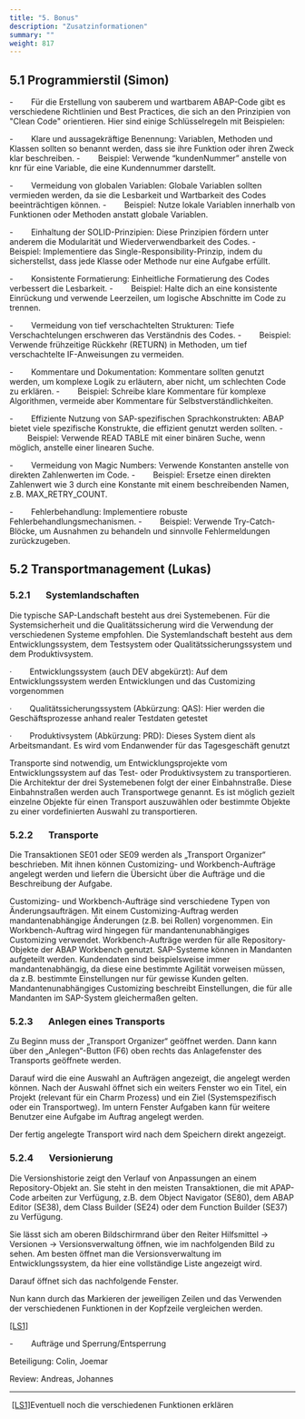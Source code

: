 ```yaml
---
title: "5. Bonus"
description: "Zusatzinformationen"
summary: ""
weight: 817
---
```


## 5.1 Programmierstil (Simon)

-        Für die Erstellung von sauberem und wartbarem ABAP-Code gibt es verschiedene Richtlinien und Best Practices, die sich an den Prinzipien von "Clean Code" orientieren. Hier sind einige Schlüsselregeln mit Beispielen:

-        Klare und aussagekräftige Benennung: Variablen, Methoden und Klassen sollten so benannt werden, dass sie ihre Funktion oder ihren Zweck klar beschreiben.
-        Beispiel: Verwende “kundenNummer” anstelle von knr für eine Variable, die eine Kundennummer darstellt.

-        Vermeidung von globalen Variablen: Globale Variablen sollten vermieden werden, da sie die Lesbarkeit und Wartbarkeit des Codes beeinträchtigen können.
-        Beispiel: Nutze lokale Variablen innerhalb von Funktionen oder Methoden anstatt globale Variablen.

-        Einhaltung der SOLID-Prinzipien: Diese Prinzipien fördern unter anderem die Modularität und Wiederverwendbarkeit des Codes.
-        Beispiel: Implementiere das Single-Responsibility-Prinzip, indem du sicherstellst, dass jede Klasse oder Methode nur eine Aufgabe erfüllt.

-        Konsistente Formatierung: Einheitliche Formatierung des Codes verbessert die Lesbarkeit.
-        Beispiel: Halte dich an eine konsistente Einrückung und verwende Leerzeilen, um logische Abschnitte im Code zu trennen.

-        Vermeidung von tief verschachtelten Strukturen: Tiefe Verschachtelungen erschweren das Verständnis des Codes.
-        Beispiel: Verwende frühzeitige Rückkehr (RETURN) in Methoden, um tief verschachtelte IF-Anweisungen zu vermeiden.

-        Kommentare und Dokumentation: Kommentare sollten genutzt werden, um komplexe Logik zu erläutern, aber nicht, um schlechten Code zu erklären.
-        Beispiel: Schreibe klare Kommentare für komplexe Algorithmen, vermeide aber Kommentare für Selbstverständlichkeiten.

-        Effiziente Nutzung von SAP-spezifischen Sprachkonstrukten: ABAP bietet viele spezifische Konstrukte, die effizient genutzt werden sollten.
-        Beispiel: Verwende READ TABLE mit einer binären Suche, wenn möglich, anstelle einer linearen Suche.

-        Vermeidung von Magic Numbers: Verwende Konstanten anstelle von direkten Zahlenwerten im Code.
-        Beispiel: Ersetze einen direkten Zahlenwert wie 3 durch eine Konstante mit einem beschreibenden Namen, z.B. MAX_RETRY_COUNT.

-        Fehlerbehandlung: Implementiere robuste Fehlerbehandlungsmechanismen.
-        Beispiel: Verwende Try-Catch-Blöcke, um Ausnahmen zu behandeln und sinnvolle Fehlermeldungen zurückzugeben.

## 5.2 Transportmanagement (Lukas)

### 5.2.1       Systemlandschaften

Die typische SAP-Landschaft besteht aus drei Systemebenen. Für die Systemsicherheit und die Qualitätssicherung wird die Verwendung der verschiedenen Systeme empfohlen. Die Systemlandschaft besteht aus dem Entwicklungssystem, dem Testsystem oder Qualitätssicherungssystem und dem Produktivsystem.

·        Entwicklungssystem (auch DEV abgekürzt): Auf dem Entwicklungssystem werden Entwicklungen und das Customizing vorgenommen

·        Qualitätssicherungssystem (Abkürzung: QAS): Hier werden die Geschäftsprozesse anhand realer Testdaten getestet

·        Produktivsystem (Abkürzung: PRD): Dieses System dient als Arbeitsmandant. Es wird vom Endanwender für das Tagesgeschäft genutzt

Transporte sind notwendig, um Entwicklungsprojekte vom Entwicklungssystem auf das Test- oder Produktivsystem zu transportieren. Die Architektur der drei Systemebenen folgt der einer Einbahnstraße. Diese Einbahnstraßen werden auch Transportwege genannt. Es ist möglich gezielt einzelne Objekte für einen Transport auszuwählen oder bestimmte Objekte zu einer vordefinierten Auswahl zu transportieren.

### 5.2.2       Transporte

Die Transaktionen SE01 oder SE09 werden als „Transport Organizer“ beschrieben. Mit ihnen können Customizing- und Workbench-Aufträge angelegt werden und liefern die Übersicht über die Aufträge und die Beschreibung der Aufgabe.

Customizing- und Workbench-Aufträge sind verschiedene Typen von Änderungsaufträgen. Mit einem Customizing-Auftrag werden mandantenabhängige Änderungen (z.B. bei Rollen) vorgenommen. Ein Workbench-Auftrag wird hingegen für mandantenunabhängiges Customizing verwendet. Workbench-Aufträge werden für alle Repository-Objekte der ABAP Workbench genutzt. SAP-Systeme können in Mandanten aufgeteilt werden. Kundendaten sind beispielsweise immer mandantenabhängig, da diese eine bestimmte Agilität vorweisen müssen, da z.B. bestimmte Einstellungen nur für gewisse Kunden gelten. Mandantenunabhängiges Customizing beschreibt Einstellungen, die für alle Mandanten im SAP-System gleichermaßen gelten.

<!-- ![Ein Bild, das Text, Screenshot, Diagramm, Schrift enthält. -->
<!-- Automatisch generierte Beschreibung](file:///C:/Users/SIMONF~1/AppData/Local/Temp/msohtmlclip1/01/clip_image069.png) -->

### 5.2.3       Anlegen eines Transports

Zu Beginn muss der „Transport Organizer“ geöffnet werden. Dann kann über den „Anlegen“-Button (F6) oben rechts das Anlagefenster des Transports geöffnete werden.

<!-- ![](file:///C:/Users/SIMONF~1/AppData/Local/Temp/msohtmlclip1/01/clip_image071.jpg) -->

Darauf wird die eine Auswahl an Aufträgen angezeigt, die angelegt werden können. Nach der Auswahl öffnet sich ein weiters Fenster wo ein Titel, ein Projekt (relevant für ein Charm Prozess) und ein Ziel (Systemspezifisch oder ein Transportweg). Im untern Fenster Aufgaben kann für weitere Benutzer eine Aufgabe im Auftrag angelegt werden.

<!-- ![Ein Bild, das Text, Screenshot, Zahl, Diagramm enthält. -->
<!-- Automatisch generierte Beschreibung](file:///C:/Users/SIMONF~1/AppData/Local/Temp/msohtmlclip1/01/clip_image073.png) -->

Der fertig angelegte Transport wird nach dem Speichern direkt angezeigt.

<!-- ![Ein Bild, das Text, Screenshot, Schrift, Zahl enthält. -->
<!-- Automatisch generierte Beschreibung](file:///C:/Users/SIMONF~1/AppData/Local/Temp/msohtmlclip1/01/clip_image075.png) -->

### 5.2.4       Versionierung

Die Versionshistorie zeigt den Verlauf von Anpassungen an einem Repository-Objekt an. Sie steht in den meisten Transaktionen, die mit APAP-Code arbeiten zur Verfügung, z.B. dem Object Navigator (SE80), dem ABAP Editor (SE38), dem Class Builder (SE24) oder dem Function Builder (SE37) zu Verfügung.

Sie lässt sich am oberen Bildschirmrand über den Reiter Hilfsmittel → Versionen → Versionsverwaltung öffnen, wie im nachfolgenden Bild zu sehen. Am besten öffnet man die Versionsverwaltung im Entwicklungssystem, da hier eine vollständige Liste angezeigt wird.

  
  
<!-- ![](file:///C:/Users/SIMONF~1/AppData/Local/Temp/msohtmlclip1/01/clip_image077.jpg) -->

Darauf öffnet sich das nachfolgende Fenster.

<!-- ![Ein Bild, das Text, Screenshot, Schrift, Zahl enthält. -->
<!-- Automatisch generierte Beschreibung](file:///C:/Users/SIMONF~1/AppData/Local/Temp/msohtmlclip1/01/clip_image079.jpg) -->

Nun kann durch das Markieren der jeweiligen Zeilen und das Verwenden der verschiedenen Funktionen in der Kopfzeile vergleichen werden.  
  
[[LS1]](#_msocom_1) 

-        Aufträge und Sperrung/Entsperrung

Beteiligung: Colin, Joemar

Review: Andreas, Johannes

---

 [[LS1]](#_msoanchor_1)Eventuell noch die verschiedenen Funktionen erklären
